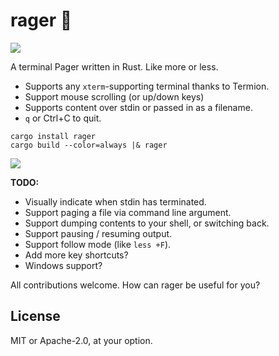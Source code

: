 # rager 🎉

[![](http://meritbadge.herokuapp.com/rager)](https://crates.io/crates/rager)

A terminal Pager written in Rust. Like more or less.

* Supports any `xterm`-supporting terminal thanks to Termion.
* Support mouse scrolling (or up/down keys)
* Supports content over stdin or passed in as a filename.
* `q` or Ctrl+C to quit.

```
cargo install rager
cargo build --color=always |& rager
```

![](https://user-images.githubusercontent.com/80639/39799598-cea19382-5332-11e8-9c94-367ec317123f.png)

**TODO:**

* Visually indicate when stdin has terminated.
* Support paging a file via command line argument.
* Support dumping contents to your shell, or switching back.
* Support pausing / resuming output.
* Support follow mode (like `less +F`).
* Add more key shortcuts?
* Windows support?

All contributions welcome. How can rager be useful for you?

## License

MIT or Apache-2.0, at your option.
